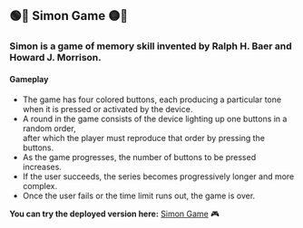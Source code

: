 ## 🟢🔴 Simon Game 🟡🔵
### Simon is a game of memory skill invented by Ralph H. Baer and Howard J. Morrison.
#### Gameplay
- The game has four colored buttons, each producing a particular tone when it is pressed or activated by the device.
- A round in the game consists of the device lighting up one buttons in a random order, <br /> after which the player must reproduce that order by pressing the buttons.
- As the game progresses, the number of buttons to be pressed increases.
- If the user succeeds, the series becomes progressively longer and more complex.
- Once the user fails or the time limit runs out, the game is over.

**You can try the deployed version here:** [Simon Game](https://demjana.github.io/jquery-app/) 🎮
